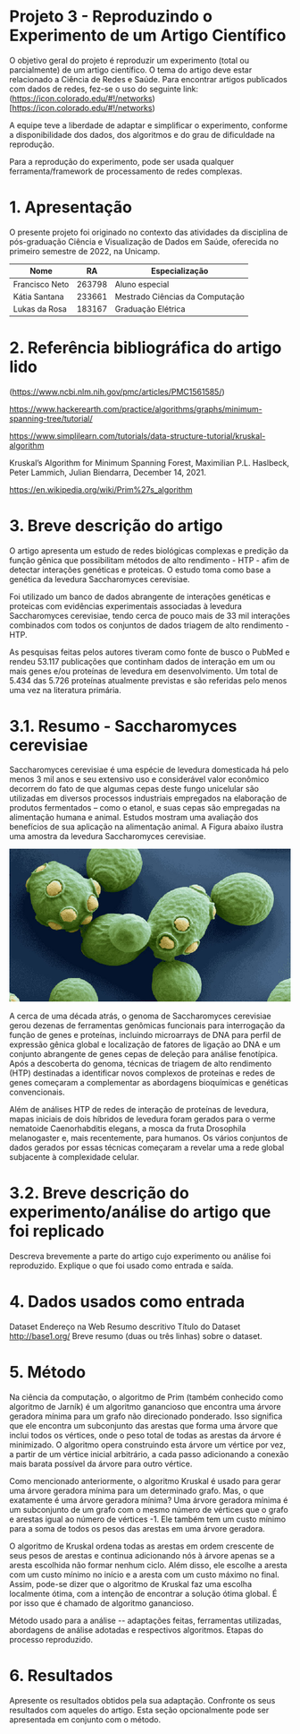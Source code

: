 # Projeto 3 - Reproduzindo o Experimento de um Artigo Científico

O objetivo geral do projeto é reproduzir um experimento (total ou parcialmente) de um artigo científico. O tema do artigo deve estar relacionado a Ciência de Redes e Saúde.
Para encontrar artigos publicados com dados de redes, fez-se o uso do seguinte link:(https://icon.colorado.edu/#!/networks)[https://icon.colorado.edu/#!/networks)

A equipe teve a liberdade de adaptar e simplificar o experimento, conforme a disponibilidade dos dados, dos algoritmos e do grau de dificuldade na reprodução.

Para a reprodução do experimento, pode ser usada qualquer ferramenta/framework de processamento de redes complexas.

# 1. Apresentação
O presente projeto foi originado no contexto das atividades da disciplina de pós-graduação Ciência e Visualização de Dados em Saúde, oferecida no primeiro semestre de 2022, na Unicamp.

|Nome  | RA | Especialização|
|--|--|--|
| Francisco Neto  | 263798  | Aluno especial| 
| Kátia Santana  | 233661  | Mestrado Ciências da Computação|
| Lukas da Rosa  | 183167  | Graduação Elétrica |

# 2. Referência bibliográfica do artigo lido
(https://www.ncbi.nlm.nih.gov/pmc/articles/PMC1561585/)

https://www.hackerearth.com/practice/algorithms/graphs/minimum-spanning-tree/tutorial/

https://www.simplilearn.com/tutorials/data-structure-tutorial/kruskal-algorithm

Kruskal’s Algorithm for Minimum Spanning Forest, Maximilian P.L. Haslbeck, Peter Lammich, Julian Biendarra, December 14, 2021.

https://en.wikipedia.org/wiki/Prim%27s_algorithm

# 3. Breve descrição do artigo

O artigo apresenta um estudo de redes biológicas complexas e predição da função gênica que possibilitam métodos de alto rendimento - HTP - afim de detectar interações genéticas e proteicas. O estudo toma como base a genética da levedura Saccharomyces cerevisiae.

Foi utilizado um banco de dados abrangente de interações genéticas e proteicas com evidências experimentais associadas à levedura Saccharomyces cerevisiae, tendo cerca de pouco mais de 33 mil interações combinados com todos os conjuntos de dados  triagem de alto rendimento - HTP.

As pesquisas feitas pelos autores tiveram como fonte de busco o PubMed e rendeu 53.117 publicações que continham dados de interação em um ou mais genes e/ou proteínas de levedura em desenvolvimento. Um total de 5.434 das 5.726 proteínas atualmente previstas e são referidas pelo menos uma vez na literatura primária.


# 3.1. Resumo - Saccharomyces cerevisiae

Saccharomyces cerevisiae é uma espécie de levedura domesticada há pelo menos 3 mil anos e seu extensivo uso e considerável valor econômico decorrem do fato de que algumas cepas deste fungo unicelular são utilizadas em diversos processos industriais empregados na elaboração de produtos fermentados – como o etanol, e suas cepas são empregadas na alimentação humana e animal. Estudos mostram uma avaliação dos benefícios de sua aplicação na alimentação animal. A Figura abaixo ilustra uma amostra da levedura Saccharomyces cerevisiae.

![Isso é uma imagem](/P3/assets/levedura.jpg)

A cerca de uma década atrás, o genoma de Saccharomyces cerevisiae gerou dezenas de ferramentas genômicas funcionais para interrogação da função de genes e proteínas, incluindo microarrays de DNA para perfil de expressão gênica global e localização de fatores de ligação ao DNA e um conjunto abrangente de genes cepas de deleção para análise fenotípica. Após a descoberta do genoma, técnicas de triagem de alto rendimento (HTP) destinadas a identificar novos complexos de proteínas e redes de genes começaram a complementar as abordagens bioquímicas e genéticas convencionais.

Além de análises HTP de redes de interação de proteínas de levedura, mapas iniciais de dois híbridos de levedura foram gerados para o verme nematoide Caenorhabditis
elegans, a mosca da fruta Drosophila melanogaster e, mais recentemente, para humanos. Os vários conjuntos de dados gerados por essas técnicas começaram a revelar uma a rede global subjacente à complexidade celular.


# 3.2. Breve descrição do experimento/análise do artigo que foi replicado
Descreva brevemente a parte do artigo cujo experimento ou análise foi reproduzido. Explique o que foi usado como entrada e saída.

# 4. Dados usados como entrada
Dataset	Endereço na Web	Resumo descritivo
Título do Dataset	http://base1.org/	Breve resumo (duas ou três linhas) sobre o dataset.

# 5. Método

Na ciência da computação, o algoritmo de Prim (também conhecido como algoritmo de Jarník) é um algoritmo ganancioso que encontra uma árvore geradora mínima para um grafo não direcionado ponderado. Isso significa que ele encontra um subconjunto das arestas que forma uma árvore que inclui todos os vértices, onde o peso total de todas as arestas da árvore é minimizado. O algoritmo opera construindo esta árvore um vértice por vez, a partir de um vértice inicial arbitrário, a cada passo adicionando a conexão mais barata possível da árvore para outro vértice.

Como mencionado anteriormente, o algoritmo Kruskal é usado para gerar uma árvore geradora mínima para um determinado grafo. Mas, o que exatamente é uma árvore geradora mínima? Uma árvore geradora mínima é um subconjunto de um grafo com o mesmo número de vértices que o grafo e arestas igual ao número de vértices -1. Ele também tem um custo mínimo para a soma de todos os pesos das arestas em uma árvore geradora.   

O algoritmo de Kruskal ordena todas as arestas em ordem crescente de seus pesos de arestas e continua adicionando nós à árvore apenas se a aresta escolhida não formar nenhum ciclo. Além disso, ele escolhe a aresta com um custo mínimo no início e a aresta com um custo máximo no final. Assim, pode-se dizer que o algoritmo de Kruskal faz uma escolha localmente ótima, com a intenção de encontrar a solução ótima global. É por isso que é chamado de algoritmo ganancioso.



Método usado para a análise -- adaptações feitas, ferramentas utilizadas, abordagens de análise adotadas e respectivos algoritmos. Etapas do processo reproduzido.

# 6. Resultados
Apresente os resultados obtidos pela sua adaptação. Confronte os seus resultados com aqueles do artigo. Esta seção opcionalmente pode ser apresentada em conjunto com o método.
